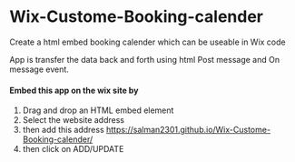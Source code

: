 # Wix-Custome-Booking-calender
Create a html embed booking calender which can be useable in Wix code

App is transfer the data back and forth using html Post message and On message event.

#### Embed this app on the wix site by
1. Drag and drop an HTML embed element
1. Select the website address
1. then add this address https://salman2301.github.io/Wix-Custome-Booking-calender/
1. then click on ADD/UPDATE


